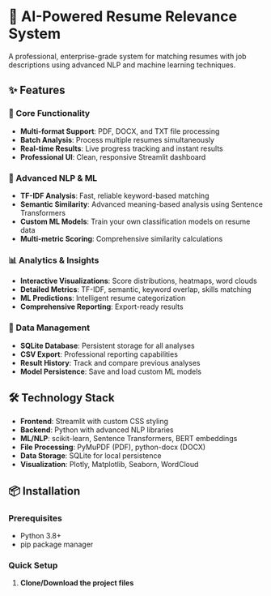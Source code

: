 # 🎯 AI-Powered Resume Relevance System

A professional, enterprise-grade system for matching resumes with job descriptions using advanced NLP and machine learning techniques.

## ✨ Features

### 🚀 Core Functionality
- **Multi-format Support**: PDF, DOCX, and TXT file processing
- **Batch Analysis**: Process multiple resumes simultaneously
- **Real-time Results**: Live progress tracking and instant results
- **Professional UI**: Clean, responsive Streamlit dashboard

### 🧠 Advanced NLP & ML
- **TF-IDF Analysis**: Fast, reliable keyword-based matching
- **Semantic Similarity**: Advanced meaning-based analysis using Sentence Transformers
- **Custom ML Models**: Train your own classification models on resume data
- **Multi-metric Scoring**: Comprehensive similarity calculations

### 📊 Analytics & Insights
- **Interactive Visualizations**: Score distributions, heatmaps, word clouds
- **Detailed Metrics**: TF-IDF, semantic, keyword overlap, skills matching
- **ML Predictions**: Intelligent resume categorization
- **Comprehensive Reporting**: Export-ready results

### 💾 Data Management
- **SQLite Database**: Persistent storage for all analyses
- **CSV Export**: Professional reporting capabilities
- **Result History**: Track and compare previous analyses
- **Model Persistence**: Save and load custom ML models

## 🛠️ Technology Stack

- **Frontend**: Streamlit with custom CSS styling
- **Backend**: Python with advanced NLP libraries
- **ML/NLP**: scikit-learn, Sentence Transformers, BERT embeddings
- **File Processing**: PyMuPDF (PDF), python-docx (DOCX)
- **Data Storage**: SQLite for local persistence
- **Visualization**: Plotly, Matplotlib, Seaborn, WordCloud

## 📦 Installation

### Prerequisites
- Python 3.8+
- pip package manager

### Quick Setup

1. **Clone/Download the project files**
